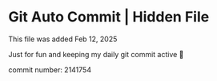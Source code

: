 # Git Auto Commit | Hidden File

This file was added Feb 12, 2025

Just for fun and keeping my daily git commit active 🤪

commit number: 2141754
